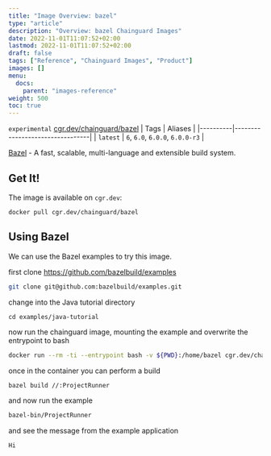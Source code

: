 ```yaml
---
title: "Image Overview: bazel"
type: "article"
description: "Overview: bazel Chainguard Images"
date: 2022-11-01T11:07:52+02:00
lastmod: 2022-11-01T11:07:52+02:00
draft: false
tags: ["Reference", "Chainguard Images", "Product"]
images: []
menu:
  docs:
    parent: "images-reference"
weight: 500
toc: true
---
```


`experimental` [cgr.dev/chainguard/bazel](https://github.com/chainguard-images/images/tree/main/images/bazel)
| Tags     | Aliases                         |
|----------|---------------------------------|
| `latest` | `6`, `6.0`, `6.0.0`, `6.0.0-r3` |



[Bazel](https://github.com/bazelbuild/bazel) - A fast, scalable, multi-language and extensible build system.

## Get It!

The image is available on `cgr.dev`:

```
docker pull cgr.dev/chainguard/bazel
```

## Using Bazel

We can use the Bazel examples to try this image.

first clone https://github.com/bazelbuild/examples

```sh
git clone git@github.com:bazelbuild/examples.git
```

change into the Java tutorial directory

```
cd examples/java-tutorial
```

now run the chainguard image, mounting the example and overwrite the entrypoint to bash

```sh
docker run --rm -ti --entrypoint bash -v ${PWD}:/home/bazel cgr.dev/chainguard/bazel
```

once in the container you can perform a build

```sh
bazel build //:ProjectRunner
```

and now run the example

```sh
bazel-bin/ProjectRunner
```

and see the message from the example application

```sh
Hi
```


